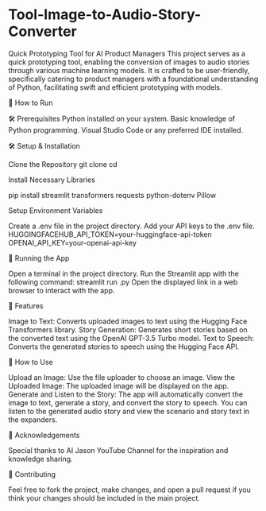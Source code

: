 # Tool-Image-to-Audio-Story-Converter

Quick Prototyping Tool for AI Product Managers
This project serves as a quick prototyping tool, enabling the conversion of images to audio stories through various machine learning models. It is crafted to be user-friendly, specifically catering to product managers with a foundational understanding of Python, facilitating swift and efficient prototyping with models.

🚀 How to Run

🛠️ Prerequisites
Python installed on your system.
Basic knowledge of Python programming.
Visual Studio Code or any preferred IDE installed.

🛠️ Setup & Installation

Clone the Repository
git clone <repository-url>
cd <repository-name>

Install Necessary Libraries

pip install streamlit transformers requests python-dotenv Pillow

Setup Environment Variables

Create a .env file in the project directory.
Add your API keys to the .env file.
HUGGINGFACEHUB_API_TOKEN=your-huggingface-api-token
OPENAI_API_KEY=your-openai-api-key

🚀 Running the App

Open a terminal in the project directory.
Run the Streamlit app with the following command:
streamlit run <filename>.py
Open the displayed link in a web browser to interact with the app.

🌟 Features

Image to Text: Converts uploaded images to text using the Hugging Face Transformers library.
Story Generation: Generates short stories based on the converted text using the OpenAI GPT-3.5 Turbo model.
Text to Speech: Converts the generated stories to speech using the Hugging Face API.

📘 How to Use

Upload an Image: Use the file uploader to choose an image.
View the Uploaded Image: The uploaded image will be displayed on the app.
Generate and Listen to the Story: The app will automatically convert the image to text, generate a story, and convert the story to speech. You can listen to the generated audio story and view the scenario and story text in the expanders.

🙏 Acknowledgements

Special thanks to AI Jason YouTube Channel for the inspiration and knowledge sharing.

🤝 Contributing

Feel free to fork the project, make changes, and open a pull request if you think your changes should be included in the main project.


